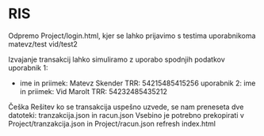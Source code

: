 # RIS

Odpremo Project/login.html, kjer se lahko prijavimo s testima uporabnikoma
  matevz/test
  vid/test2
  
Izvajanje transakcij lahko simuliramo z uporabo spodnjih podatkov
  uporabnik 1:
  * ime in priimek: Matevz Skender
    TRR: 54215485415256
  uporabnik 2:
    ime in priimek: Vid Marolt
    TRR: 54232485435212
  
  
 Češka Rešitev
  ko se transakcija uspešno uzvede, se nam preneseta dve datoteki: tranzakcija.json in racun.json
  Vsebino je potrebno prekopirati v Project/tranzakcija.json in Project/racun.json
  refresh index.html
  


  
